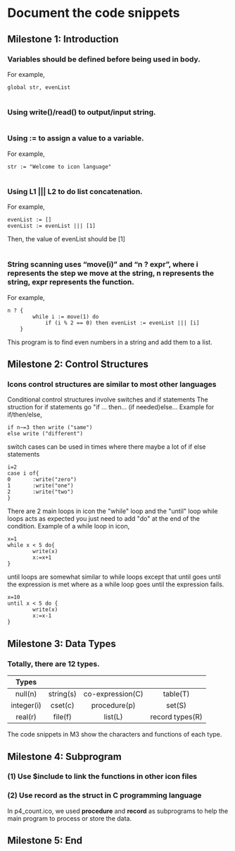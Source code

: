 # Document the code snippets

## Milestone 1: Introduction

### Variables should be defined before being used in body.
For example,
```
global str, evenList
```
#

### Using write()/read() to output/input string.

#

### Using := to assign a value to a variable.
For example,
```
str := "Welcome to icon language"
```
#

### Using L1 ||| L2 to do list concatenation.
For example,
```
evenList := []
evenList := evenList ||| [1]
```
Then, the value of evenList should be [1]
#

### String scanning uses “move(i)” and “n ? expr”, where i represents the step we move at the string, n represents the string, expr represents the function.
For example,
```
n ? {
        while i := move(1) do
            if (i % 2 == 0) then evenList := evenList ||| [i]
    } 
```
This program is to find even numbers in a string and add them to a list.

## Milestone 2: Control Structures

### Icons control structures are similar to most other languages
Conditional control structures involve switches and if statements
The struction for if statements go "if ... then... (if needed)else...
Example for if/then/else,
```
if n~=3 then write ("same") 
else write ("different")
```
switch cases can be used in times where there maybe a lot of if else statements
```
i=2
case i of{
0       :write("zero")
1       :write("one")
2       :write("two")
}
```
There are 2 main loops in icon the "while" loop and the "until" loop
while loops acts as expected you just need to add "do" at the end of the condition.
Example of a while loop in icon,
```
x=1
while x < 5 do{
        write(x)
        x:=x+1
}
```
until loops are somewhat similar to while loops except that until goes until the expression is met where as a while loop goes until the expression fails.
```
x=10
until x < 5 do {
        write(x)
        x:=x-1
}
```

## Milestone 3: Data Types

### Totally, there are 12 types.
|Types|   |    |    |
| :---: | :---: | :---: | :---: |
|null(n)    |     string(s) | co-expression(C) | table(T)|
|integer(i)  |    cset(c)  |  procedure(p)    |  set(S)|
|real(r)    |     file(f)   | list(L)         |  record types(R)|

The code snippets in M3 show the characters and functions of each type. 

## Milestone 4: Subprogram

### (1) Use $include to link the functions in other icon files

### (2) Use record as the struct in C programming language

In p4_count.ico, we used **procedure** and **record** as subprograms to help the main program to process or store the data.

## Milestone 5: End


